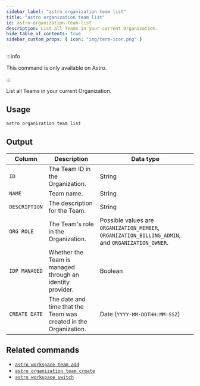 ```yaml
---
sidebar_label: "astro organization team list"
title: "astro organization team list"
id: astro-organization-team-list
description: List all Teams in your current Organization.
hide_table_of_contents: true
sidebar_custom_props: { icon: "img/term-icon.png" }
---
```


:::info

This command is only available on Astro.

:::

List all Teams in your current Organization.

## Usage

```sh
astro organization team list
```

## Output

| Column        | Description                                                      | Data type                                                                                    |
| ------------- | ---------------------------------------------------------------- | -------------------------------------------------------------------------------------------- |
| `ID`          | The Team ID in the Organization.                                 | String                                                                                       |
| `NAME`        | Team name.                                                       | String                                                                                       |
| `DESCRIPTION` | The description for the Team.                                    | String                                                                                       |
| `ORG ROLE`    | The Team's role in the Organization.                             | Possible values are `ORGANIZATION_MEMBER`, `ORGANIZATION_BILLING_ADMIN`, and `ORGANIZATION_OWNER`. |
| `IDP MANAGED` | Whether the Team is managed through an identity provider.        | Boolean                                                                                      |
| `CREATE DATE` | The date and time that the Team was created in the Organization. | Date (`YYYY-MM-DDTHH:MM:SSZ`)                                                                |

## Related commands

- [`astro workspace team add`](cli/astro-workspace-team-add.md)
- [`astro organization team create`](cli/astro-organization-team-create.md)
- [`astro workspace switch`](cli/astro-workspace-switch.md)
